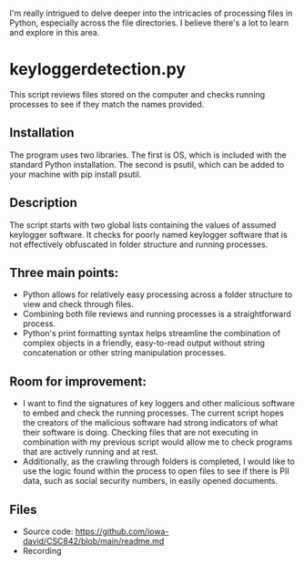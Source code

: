
I'm really intrigued to delve deeper into the intricacies of processing files in Python, especially across the file directories. I believe there's a lot to learn and explore in this area. 

# keyloggerdetection.py
This script reviews files stored on the computer and checks running processes to see if they match the names provided.

## Installation
The program uses two libraries. The first is OS, which is included with the standard Python installation. The second is psutil, which can be added to your machine with pip install psutil.

## Description
The script starts with two global lists containing the values of assumed keylogger software. It checks for poorly named keylogger software that is not effectively obfuscated in folder structure and running processes.

## Three main points:
- Python allows for relatively easy processing across a folder structure to view and check through files.
- Combining both file reviews and running processes is a straightforward process.
- Python's print formatting syntax helps streamline the combination of complex objects in a friendly, easy-to-read output without string concatenation or other string manipulation processes.
## Room for improvement:
- I want to find the signatures of key loggers and other malicious software to embed and check the running processes. The current script hopes the creators of the malicious software had strong indicators of what their software is doing. Checking files that are not executing in combination with my previous script would allow me to check programs that are actively running and at rest. 
- Additionally, as the crawling through folders is completed, I would like to use the logic found within the process to open files to see if there is PII data, such as social security numbers, in easily opened documents.

## Files
- Source code: https://github.com/iowa-david/CSC842/blob/main/readme.md
- Recording
